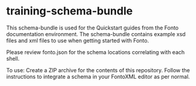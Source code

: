# training-schema-bundle
This schema-bundle is used for the Quickstart guides from the Fonto documentation environment. The schema-bundle contains example xsd files and xml files to use when getting started with Fonto.

Please review fonto.json for the schema locations correlating with each shell.

To use:
Create a ZIP archive for the contents of this repository.
Follow the instructions to integrate a schema in your FontoXML editor as per normal.
